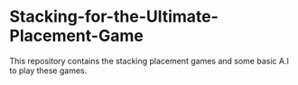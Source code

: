 # Stacking-for-the-Ultimate-Placement-Game
This repository contains the stacking placement games and some basic A.I to play these games. 

